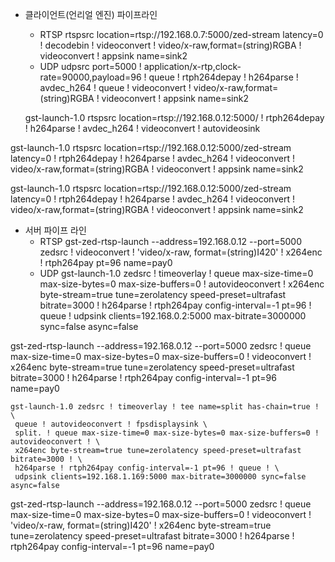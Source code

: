 - 클라이언트(언리얼 엔진) 파이프라인 
  - RTSP
    rtspsrc location=rtsp://192.168.0.7:5000/zed-stream latency=0 ! decodebin ! videoconvert ! video/x-raw,format=(string)RGBA ! videoconvert ! appsink name=sink2 
  - UDP
    udpsrc port=5000 ! application/x-rtp,clock-rate=90000,payload=96 ! queue ! rtph264depay ! h264parse ! avdec_h264 ! queue ! videoconvert ! video/x-raw,format=(string)RGBA ! videoconvert ! appsink name=sink2 

  gst-launch-1.0 rtspsrc location=rtsp://192.168.0.12:5000/ ! rtph264depay ! h264parse ! avdec_h264 ! videoconvert ! autovideosink

gst-launch-1.0 rtspsrc location=rtsp://192.168.0.12:5000/zed-stream latency=0 ! rtph264depay ! h264parse ! avdec_h264 ! videoconvert ! video/x-raw,format=(string)RGBA ! videoconvert ! appsink name=sink2 

gst-launch-1.0 rtspsrc location=rtsp://192.168.0.12:5000/zed-stream latency=0 ! rtph264depay ! h264parse ! avdec_h264 ! videoconvert ! video/x-raw,format=(string)RGBA ! videoconvert ! appsink name=sink2 

- 서버 파이프 라인
  - RTSP
    gst-zed-rtsp-launch --address=192.168.0.12 --port=5000 zedsrc ! videoconvert ! 'video/x-raw, format=(string)I420' ! x264enc ! rtph264pay pt=96 name=pay0
  -  UDP
	gst-launch-1.0 zedsrc ! timeoverlay ! queue max-size-time=0 max-size-bytes=0 max-size-buffers=0 ! autovideoconvert ! x264enc byte-stream=true tune=zerolatency speed-preset=ultrafast bitrate=3000 ! h264parse ! rtph264pay config-interval=-1 pt=96 ! queue ! udpsink clients=192.168.0.2:5000 max-bitrate=3000000 sync=false async=false

gst-zed-rtsp-launch --address=192.168.0.12 --port=5000 zedsrc !  queue max-size-time=0 max-size-bytes=0 max-size-buffers=0 ! videoconvert ! x264enc byte-stream=true tune=zerolatency speed-preset=ultrafast bitrate=3000 ! h264parse ! rtph264pay config-interval=-1 pt=96 name=pay0


```
gst-launch-1.0 zedsrc ! timeoverlay ! tee name=split has-chain=true ! \
 queue ! autovideoconvert ! fpsdisplaysink \
 split. ! queue max-size-time=0 max-size-bytes=0 max-size-buffers=0 ! autovideoconvert ! \
 x264enc byte-stream=true tune=zerolatency speed-preset=ultrafast bitrate=3000 ! \
 h264parse ! rtph264pay config-interval=-1 pt=96 ! queue ! \
 udpsink clients=192.168.1.169:5000 max-bitrate=3000000 sync=false async=false
```


gst-zed-rtsp-launch --address=192.168.0.12 --port=5000 zedsrc ! queue max-size-time=0 max-size-bytes=0 max-size-buffers=0 ! videoconvert ! 'video/x-raw, format=(string)I420' ! x264enc byte-stream=true tune=zerolatency speed-preset=ultrafast bitrate=3000 ! h264parse ! rtph264pay config-interval=-1 pt=96 name=pay0
